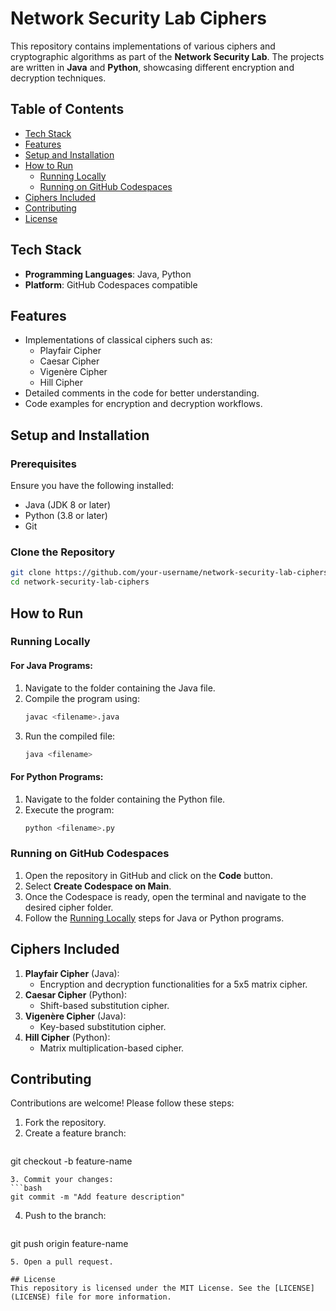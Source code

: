 # Network Security Lab Ciphers

This repository contains implementations of various ciphers and cryptographic algorithms as part of the **Network Security Lab**. The projects are written in **Java** and **Python**, showcasing different encryption and decryption techniques.

## Table of Contents
- [Tech Stack](#tech-stack)
- [Features](#features)
- [Setup and Installation](#setup-and-installation)
- [How to Run](#how-to-run)
  - [Running Locally](#running-locally)
  - [Running on GitHub Codespaces](#running-on-github-codespaces)
- [Ciphers Included](#ciphers-included)
- [Contributing](#contributing)
- [License](#license)

## Tech Stack
- **Programming Languages**: Java, Python
- **Platform**: GitHub Codespaces compatible

## Features
- Implementations of classical ciphers such as:
  - Playfair Cipher
  - Caesar Cipher
  - Vigenère Cipher
  - Hill Cipher
- Detailed comments in the code for better understanding.
- Code examples for encryption and decryption workflows.

## Setup and Installation

### Prerequisites
Ensure you have the following installed:
- Java (JDK 8 or later)
- Python (3.8 or later)
- Git

### Clone the Repository
```bash
git clone https://github.com/your-username/network-security-lab-ciphers.git
cd network-security-lab-ciphers
```

## How to Run

### Running Locally
#### For Java Programs:
1. Navigate to the folder containing the Java file.
2. Compile the program using:
   ```bash
   javac <filename>.java
   ```
3. Run the compiled file:
   ```bash
   java <filename>
   ```

#### For Python Programs:
1. Navigate to the folder containing the Python file.
2. Execute the program:
   ```bash
   python <filename>.py
   ```

### Running on GitHub Codespaces
1. Open the repository in GitHub and click on the **Code** button.
2. Select **Create Codespace on Main**.
3. Once the Codespace is ready, open the terminal and navigate to the desired cipher folder.
4. Follow the [Running Locally](#running-locally) steps for Java or Python programs.

## Ciphers Included
1. **Playfair Cipher** (Java):
   - Encryption and decryption functionalities for a 5x5 matrix cipher.
2. **Caesar Cipher** (Python):
   - Shift-based substitution cipher.
3. **Vigenère Cipher** (Java):
   - Key-based substitution cipher.
4. **Hill Cipher** (Python):
   - Matrix multiplication-based cipher.

## Contributing
Contributions are welcome! Please follow these steps:
1. Fork the repository.
2. Create a feature branch:
   ```bash
git checkout -b feature-name
   ```
3. Commit your changes:
   ```bash
git commit -m "Add feature description"
   ```
4. Push to the branch:
   ```bash
git push origin feature-name
   ```
5. Open a pull request.

## License
This repository is licensed under the MIT License. See the [LICENSE](LICENSE) file for more information.

